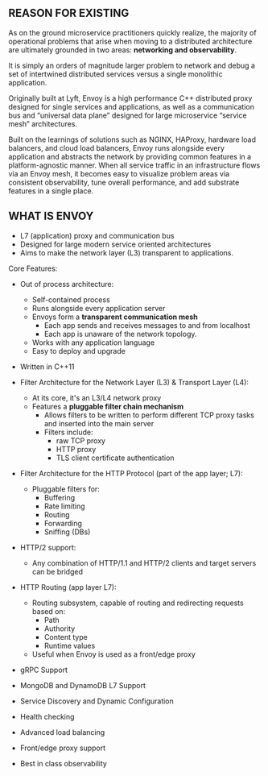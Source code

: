 ## REASON FOR EXISTING

As on the ground microservice practitioners 
quickly realize, the majority of operational 
problems that arise when moving to a distributed 
architecture are ultimately grounded in two areas: 
**networking and observability**. 

It is simply an orders of magnitude 
larger problem to network and debug a 
set of intertwined distributed services 
versus a single monolithic application.

Originally built at Lyft, 
Envoy is a high performance 
C++ distributed proxy designed 
for single services and applications, 
as well as a communication bus and 
“universal data plane” designed for 
large microservice “service mesh” architectures. 

Built on the learnings of solutions such as 
NGINX, HAProxy, hardware load balancers, and 
cloud load balancers, Envoy runs alongside every 
application and abstracts the network by providing 
common features in a platform-agnostic manner. 
When all service traffic in an infrastructure 
flows via an Envoy mesh, it becomes easy to 
visualize problem areas via consistent 
observability, tune overall performance, 
and add substrate features in a single place.

## WHAT IS ENVOY
- L7 (application) proxy and communication bus
- Designed for large modern service oriented architectures
- Aims to make the network layer (L3) transparent to applications.

Core Features:
- Out of process architecture:
    - Self-contained process
    - Runs alongside every application server
    - Envoys form a **transparent communication mesh**
        - Each app sends and receives messages to and from localhost
        - Each app is unaware of the network topology.
    - Works with any application language
    - Easy to deploy and upgrade
- Written in C++11
- Filter Architecture for the Network Layer (L3) & Transport Layer (L4):
    - At its core, it's an L3/L4 network proxy
    - Features a **pluggable filter chain mechanism**
        - Allows filters to be written to perform different TCP proxy tasks
        and inserted into the main server
        - Filters include:
            - raw TCP proxy
            - HTTP proxy
            - TLS client certificate authentication
            
- Filter Architecture for the HTTP Protocol (part of the app layer; L7):
    - Pluggable filters for:
        - Buffering
        - Rate limiting
        - Routing
        - Forwarding
        - Sniffing (DBs) 
        
- HTTP/2 support:
    - Any combination of HTTP/1.1 and HTTP/2 clients and target servers can be bridged
    
- HTTP Routing (app layer L7): 
    - Routing subsystem, capable of routing and redirecting requests based on:
        - Path
        - Authority
        - Content type
        - Runtime values
    - Useful when Envoy is used as a front/edge proxy
    
- gRPC Support

- MongoDB and DynamoDB L7 Support   

- Service Discovery and Dynamic Configuration

- Health checking

- Advanced load balancing

- Front/edge proxy support

- Best in class observability
    
